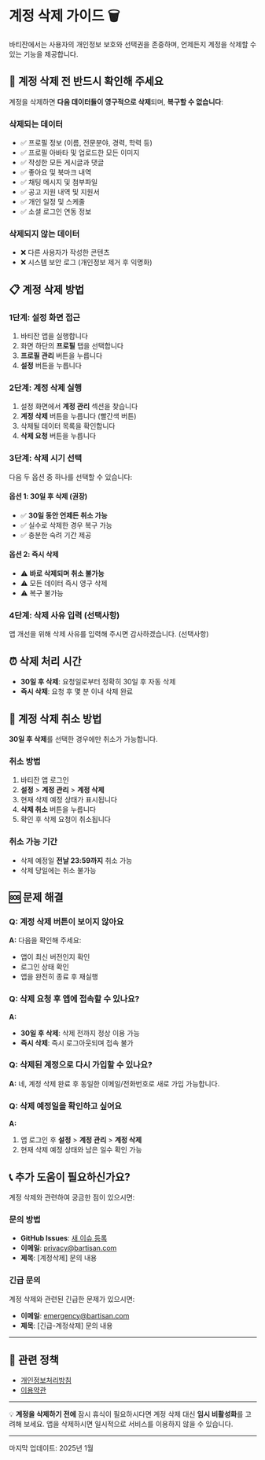 # 계정 삭제 가이드 🗑️

바티잔에서는 사용자의 개인정보 보호와 선택권을 존중하며, 언제든지 계정을 삭제할
수 있는 기능을 제공합니다.

## 🚨 계정 삭제 전 반드시 확인해 주세요

계정을 삭제하면 **다음 데이터들이 영구적으로 삭제**되며, **복구할 수 없습니다**:

### 삭제되는 데이터

- ✅ 프로필 정보 (이름, 전문분야, 경력, 학력 등)
- ✅ 프로필 아바타 및 업로드한 모든 이미지
- ✅ 작성한 모든 게시글과 댓글
- ✅ 좋아요 및 북마크 내역
- ✅ 채팅 메시지 및 첨부파일
- ✅ 공고 지원 내역 및 지원서
- ✅ 개인 일정 및 스케줄
- ✅ 소셜 로그인 연동 정보

### 삭제되지 않는 데이터

- ❌ 다른 사용자가 작성한 콘텐츠
- ❌ 시스템 보안 로그 (개인정보 제거 후 익명화)

## 📋 계정 삭제 방법

### 1단계: 설정 화면 접근

1. 바티잔 앱을 실행합니다
2. 화면 하단의 **프로필** 탭을 선택합니다
3. **프로필 관리** 버튼을 누릅니다
4. **설정** 버튼을 누릅니다

### 2단계: 계정 삭제 실행

1. 설정 화면에서 **계정 관리** 섹션을 찾습니다
2. **계정 삭제** 버튼을 누릅니다 (빨간색 버튼)
3. 삭제될 데이터 목록을 확인합니다
4. **삭제 요청** 버튼을 누릅니다

### 3단계: 삭제 시기 선택

다음 두 옵션 중 하나를 선택할 수 있습니다:

#### 옵션 1: 30일 후 삭제 (권장)

- ✅ **30일 동안 언제든 취소 가능**
- ✅ 실수로 삭제한 경우 복구 가능
- ✅ 충분한 숙려 기간 제공

#### 옵션 2: 즉시 삭제

- ⚠️ **바로 삭제되며 취소 불가능**
- ⚠️ 모든 데이터 즉시 영구 삭제
- ⚠️ 복구 불가능

### 4단계: 삭제 사유 입력 (선택사항)

앱 개선을 위해 삭제 사유를 입력해 주시면 감사하겠습니다. (선택사항)

## ⏰ 삭제 처리 시간

- **30일 후 삭제**: 요청일로부터 정확히 30일 후 자동 삭제
- **즉시 삭제**: 요청 후 몇 분 이내 삭제 완료

## 🔄 계정 삭제 취소 방법

**30일 후 삭제**를 선택한 경우에만 취소가 가능합니다.

### 취소 방법

1. 바티잔 앱 로그인
2. **설정** > **계정 관리** > **계정 삭제**
3. 현재 삭제 예정 상태가 표시됩니다
4. **삭제 취소** 버튼을 누릅니다
5. 확인 후 삭제 요청이 취소됩니다

### 취소 가능 기간

- 삭제 예정일 **전날 23:59까지** 취소 가능
- 삭제 당일에는 취소 불가능

## 🆘 문제 해결

### Q: 계정 삭제 버튼이 보이지 않아요

**A:** 다음을 확인해 주세요:

- 앱이 최신 버전인지 확인
- 로그인 상태 확인
- 앱을 완전히 종료 후 재실행

### Q: 삭제 요청 후 앱에 접속할 수 있나요?

**A:**

- **30일 후 삭제**: 삭제 전까지 정상 이용 가능
- **즉시 삭제**: 즉시 로그아웃되며 접속 불가

### Q: 삭제된 계정으로 다시 가입할 수 있나요?

**A:** 네, 계정 삭제 완료 후 동일한 이메일/전화번호로 새로 가입 가능합니다.

### Q: 삭제 예정일을 확인하고 싶어요

**A:**

1. 앱 로그인 후 **설정** > **계정 관리** > **계정 삭제**
2. 현재 삭제 예정 상태와 남은 일수 확인 가능

## 📞 추가 도움이 필요하신가요?

계정 삭제와 관련하여 궁금한 점이 있으시면:

### 문의 방법

- **GitHub Issues**:
  [새 이슈 등록](https://github.com/remembero/bartisan_help/issues/new)
- **이메일**: privacy@bartisan.com
- **제목**: [계정삭제] 문의 내용

### 긴급 문의

계정 삭제와 관련된 긴급한 문제가 있으시면:

- **이메일**: emergency@bartisan.com
- **제목**: [긴급-계정삭제] 문의 내용

---

## 📝 관련 정책

- [개인정보처리방침](privacy-policy.md)
- [이용약관](terms-of-service.md)

---

💡 **계정을 삭제하기 전에** 잠시 휴식이 필요하시다면 계정 삭제 대신 **임시
비활성화**를 고려해 보세요. 앱을 삭제하시면 일시적으로 서비스를 이용하지 않을 수
있습니다.

---

마지막 업데이트: 2025년 1월
